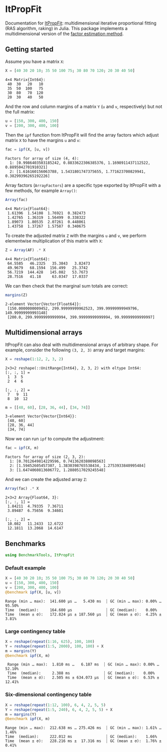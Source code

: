 # ItPropFit

Documentation for [ItPropFit](https://github.com/vankesteren/ItPropFit.jl): multidimensional iterative proportional fitting (RAS algorithm, raking) in Julia. This package implements a multidimensional version of the [factor estimation method](https://en.wikipedia.org/wiki/Iterative_proportional_fitting#Algorithm_2_(factor_estimation)). 

## Getting started

Assume you have a matrix `X`:
```julia
X = [40 30 20 10; 35 50 100 75; 30 80 70 120; 20 30 40 50]
```
```
4×4 Matrix{Int64}:
 40  30   20   10
 35  50  100   75
 30  80   70  120
 20  30   40   50
```

And the row and column margins of a matrix `Y` (`u` and `v`, respectively) but not the full matrix:
```julia
u = [150, 300, 400, 150]
v = [200, 300, 400, 100]
```

Then the `ipf` function from ItPropFit will find the array factors which adjust matrix `X` to have the margins `u` and `v`:
```julia
fac = ipf(X, [u, v])
```
```
Factors for array of size (4, 4):
  1: [0.9986403503185242, 0.8833622306385376, 1.1698911437112522, 0.8895042701910321]
  2: [1.616160156063788, 1.5431801747375655, 1.771623700829941, 0.38299396265192226]
```

Array factors (`ArrayFactors`) are a specific type exported by ItPropFit with a few methods, for example `Array()`:

```julia
Array(fac)
```
```
4×4 Matrix{Float64}:
 1.61396  1.54108  1.76921  0.382473
 1.42765  1.36319  1.56499  0.338322
 1.89073  1.80535  2.07261  0.448061
 1.43758  1.37267  1.57587  0.340675
```

To create the adjusted matrix `Z` with the margins `u` and `v`, we perform elementwise multiplication of this matrix with `X`:
```julia
Z = Array(AF) .* X
```
```
4×4 Matrix{Float64}:
 64.5585   46.2325   35.3843   3.82473
 49.9679   68.1594  156.499   25.3742
 56.7219  144.428   145.082   53.7673
 28.7516   41.18     63.0347  17.0337
```

We can then check that the marginal sum totals are correct:

```julia
margins(Z)
```
```
2-element Vector{Vector{Float64}}:
 [150.0000000009452, 299.99999999962523, 399.99999999949796, 149.99999999993148]
 [200.0, 299.99999999999994, 399.99999999999994, 99.99999999999997]
```

## Multidimensional arrays

ItPropFit can also deal with multidimensional arrays of arbitrary shape. For example, consider the following `(3, 2, 3)` array and target margins:
```julia
X = reshape(1:12, 2, 3, 2)
```
```
2×3×2 reshape(::UnitRange{Int64}, 2, 3, 2) with eltype Int64:
[:, :, 1] =
 1  3  5
 2  4  6

[:, :, 2] =
 7   9  11
 8  10  12
```
```julia
m = [[48, 60], [28, 36, 44], [34, 74]]
```
```
3-element Vector{Vector{Int64}}:
 [48, 60]
 [28, 36, 44]
 [34, 74]
```

Now we can run `ipf` to compute the adjustment:

```julia
fac = ipf(X, m)
```
```
Factors for array of size (2, 3, 2):
  1: [0.7012649814229596, 0.7413620380098563]
  2: [1.59452605457307, 1.3830398765538434, 1.2753933840995484]
  3: [1.6474060813606772, 1.2880517029245548]
```

And we can create the adjusted array `Z`:

```julia
Array(fac) .* X
```
```
2×3×2 Array{Float64, 3}:
[:, :, 1] =
 1.84211  4.79335  7.36711
 3.89487  6.75656  9.34601

[:, :, 2] =
 10.082   11.2433  12.6722
 12.1811  13.2068  14.6147
```

## Benchmarks
```julia
using BenchmarkTools, ItPropFit
```

### Default example
```julia
X = [40 30 20 10; 35 50 100 75; 30 80 70 120; 20 30 40 50]
u = [150, 300, 400, 150]
v = [200, 300, 400, 100]
@benchmark ipf(X, [u, v])
```
```
Range (min … max):  141.600 μs …   5.430 ms  ┊ GC (min … max): 0.00% … 95.50%
Time  (median):     164.600 μs               ┊ GC (median):    0.00%
Time  (mean ± σ):   172.824 μs ± 187.560 μs  ┊ GC (mean ± σ):  4.25% ±  3.81%
```

### Large contingency table

```julia
X = reshape(repeat(1:16, 625), 100, 100)
Y = reshape(repeat(1:5, 2000), 100, 100) + X
m = margins(Y)
@benchmark ipf(X, m)
```
```
 Range (min … max):  1.810 ms …   6.187 ms  ┊ GC (min … max): 0.00% … 52.10%
 Time  (median):     2.388 ms               ┊ GC (median):    0.00%
 Time  (mean ± σ):   2.505 ms ± 634.073 μs  ┊ GC (mean ± σ):  6.53% ± 12.41%
```

### Six-dimensional contingency table

```julia
X = reshape(repeat(1:12, 100), 6, 4, 2, 5, 5)
Y = reshape(repeat(1:5, 240), 6, 4, 2, 5, 5) + X
m = margins(Y)
@benchmark ipf(X, m)
```
```
Range (min … max):  212.638 ms … 275.426 ms  ┊ GC (min … max): 1.61% … 1.46%
Time  (median):     222.012 ms               ┊ GC (median):    1.66%
Time  (mean ± σ):   228.216 ms ±  17.316 ms  ┊ GC (mean ± σ):  1.76% ± 0.41%
```
